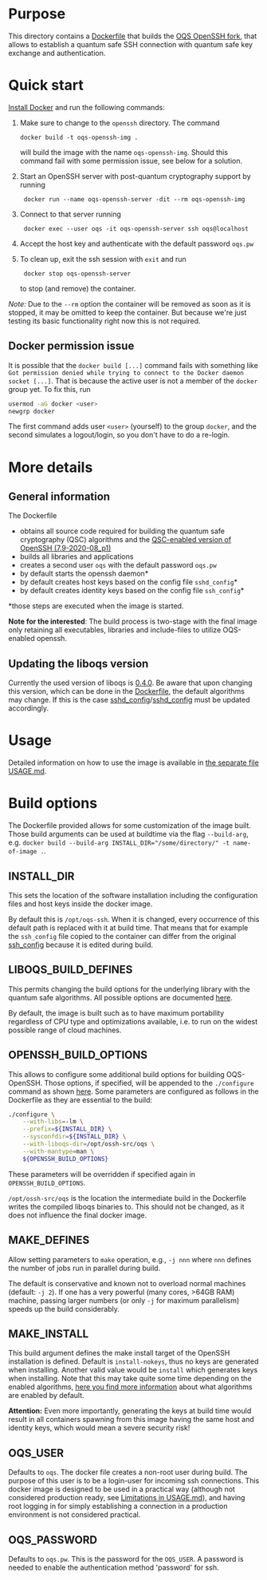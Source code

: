 # Purpose 

This directory contains a [Dockerfile](Dockerfile) that builds the [OQS OpenSSH fork](https://github.com/open-quantum-safe/openssh), that allows to establish a quantum safe SSH connection with quantum safe key exchange and authentication.

# Quick start

[Install Docker](https://docs.docker.com/install) and run the following commands:

1. Make sure to change to the `openssh` directory. The command

       docker build -t oqs-openssh-img .

   will build the image with the name `oqs-openssh-img`. Should this command fail with some permission issue, see below for a solution.

2. Start an OpenSSH server with post-quantum cryptography support by running

        docker run --name oqs-openssh-server -dit --rm oqs-openssh-img

3. Connect to that server running

        docker exec --user oqs -it oqs-openssh-server ssh oqs@localhost

4. Accept the host key and authenticate with the default password `oqs.pw`

5. To clean up, exit the ssh session with `exit` and run

        docker stop oqs-openssh-server

   to stop (and remove) the container.

*Note:* Due to the `--rm` option the container will be removed as soon as it is stopped, it may be omitted to keep the container. But because we're just testing its basic functionality right now this is not required.

## Docker permission issue

It is possible that the `docker build [...]` command fails with something like `Got permission denied while trying to connect to the Docker daemon socket [...]`. That is because the active user is not a member of the `docker` group yet. To fix this, run
```bash
usermod -aG docker <user>
newgrp docker
```
The first command adds user `<user>` (yourself) to the group `docker`, and the second simulates a logout/login, so you don't have to do a re-login.

# More details

## General information

The Dockerfile 
- obtains all source code required for building the quantum safe cryptography (QSC) algorithms and the [QSC-enabled version of OpenSSH (7.9-2020-08_p1)](https://github.com/open-quantum-safe/openssh/releases/tag/OQS-OpenSSH-snapshot-2020-08)
- builds all libraries and applications
- creates a second user `oqs` with the default password `oqs.pw`
- by default starts the openssh daemon\*
- by default creates host keys based on the config file `sshd_config`\*
- by default creates identity keys based on the config file `ssh_config`\*

\*those steps are executed when the image is started.

**Note for the interested**: The build process is two-stage with the final image only retaining all executables, libraries and include-files to utilize OQS-enabled openssh.

## Updating the liboqs version

Currently the used version of liboqs is [0.4.0](https://github.com/open-quantum-safe/liboqs/releases/tag/0.4.0). Be aware that upon changing this version, which can be done in the [Dockerfile](Dockerfile), the default algorithms may change. If this is the case [sshd_config](sshd_config)/[sshd_config](sshd_config) must be updated accordingly.

# Usage

Detailed information on how to use the image is available in [the separate file USAGE.md](USAGE.md).

# Build options

The Dockerfile provided allows for some customization of the image built. Those build arguments can be used at buildtime via the flag `--build-arg`, e.g. `docker build --build-arg INSTALL_DIR="/some/directory/" -t name-of-image .`.

## INSTALL_DIR

This sets the location of the software installation including the configuration files and host keys inside the docker image.

By default this is `/opt/oqs-ssh`. When it is changed, every occurrence of this default path is replaced with it at build time. That means that for example the `ssh_config` file copied to the container can differ from the original [ssh_config](ssh_config) because it is edited during build.

## LIBOQS_BUILD_DEFINES

This permits changing the build options for the underlying library with the quantum safe algorithms. All possible options are documented [here](https://github.com/open-quantum-safe/liboqs/wiki/Customizing-liboqs).

By default, the image is built such as to have maximum portability regardless of CPU type and optimizations available, i.e. to run on the widest possible range of cloud machines.

## OPENSSH_BUILD_OPTIONS

This allows to configure some additional build options for building OQS-OpenSSH. Those options, if specified, will be appended to the `./configure` command as shown [here](https://github.com/open-quantum-safe/openssh#step-2-build-the-fork). Some parameters are configured as follows in the Dockerfile as they are essential to the build:
```sh
./configure \
    --with-libs=-lm \
    --prefix=${INSTALL_DIR} \
    --sysconfdir=${INSTALL_DIR} \
    --with-liboqs-dir=/opt/ossh-src/oqs \
    --with-mantype=man \
    ${OPENSSH_BUILD_OPTIONS}
```
These parameters will be overridden if specified again in `OPENSSH_BUILD_OPTIONS`.

`/opt/ossh-src/oqs` is the location the intermediate build in the Dockerfile writes the compiled liboqs binaries to. This should not be changed, as it does not influence the final docker image.

## MAKE_DEFINES

Allow setting parameters to `make` operation, e.g., `-j nnn` where `nnn` defines the number of jobs run in parallel during build. 

The default is conservative and known not to overload normal machines (default: `-j 2`). If one has a very powerful (many cores, >64GB RAM) machine, passing larger numbers (or only `-j` for maximum parallelism) speeds up the build considerably.

## MAKE_INSTALL

This build argument defines the make install target of the OpenSSH installation is defined. Default is `install-nokeys`, thus no keys are generated when installing. Another valid value would be `install` which generates keys when installing. Note that this may take quite some time depending on the enabled algorithms, [here you find more information](https://github.com/open-quantum-safe/openssh#supported-algorithms) about what algorithms are enabled by default.

**Attention:** Even more importantly, generating the keys at build time would result in all containers spawning from this image having the same host and identity keys, which would mean a severe security risk!

## OQS_USER

Defaults to `oqs`. The docker file creates a non-root user during build. The purpose of this user is to be a login-user for incoming ssh connections. This docker image is designed to be used in a practical way (although not considered production ready, see [Limitations in USAGE.md](USAGE.md#Limitations)), and having root logging in for simply establishing a connection in a production environment is not considered practical.

## OQS_PASSWORD

Defaults to `oqs.pw`. This is the password for the `OQS_USER`. A password is needed to enable the authentication method 'password' for ssh.

